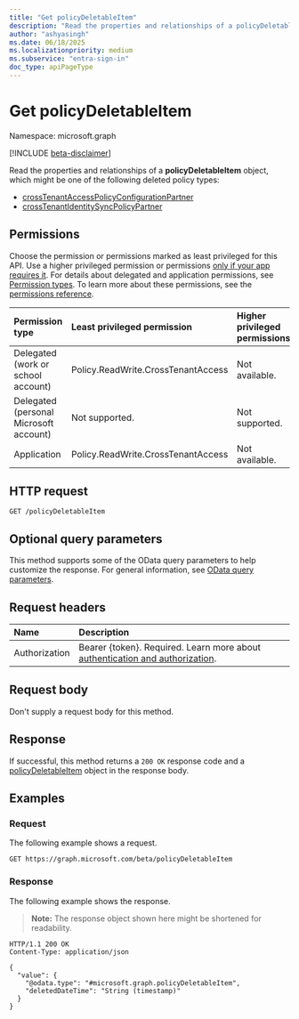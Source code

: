 ```yaml
---
title: "Get policyDeletableItem"
description: "Read the properties and relationships of a policyDeletableItem object."
author: "ashyasingh"
ms.date: 06/18/2025
ms.localizationpriority: medium
ms.subservice: "entra-sign-in"
doc_type: apiPageType
---
```


# Get policyDeletableItem

Namespace: microsoft.graph

[!INCLUDE [beta-disclaimer](../../includes/beta-disclaimer.md)]

Read the properties and relationships of a **policyDeletableItem** object, which might be one of the following deleted policy types:
- [crossTenantAccessPolicyConfigurationPartner](../resources/crosstenantaccesspolicyconfigurationpartner.md)
- [crossTenantIdentitySyncPolicyPartner](../resources/crosstenantidentitysyncpolicypartner.md)

## Permissions

Choose the permission or permissions marked as least privileged for this API. Use a higher privileged permission or permissions [only if your app requires it](/graph/permissions-overview#best-practices-for-using-microsoft-graph-permissions). For details about delegated and application permissions, see [Permission types](/graph/permissions-overview#permission-types). To learn more about these permissions, see the [permissions reference](/graph/permissions-reference).

<!-- {
  "blockType": "permissions",
  "name": "policydeletableitem-get-permissions"
}
-->
<!--[!INCLUDE [permissions-table](../includes/permissions/policydeletableitem-get-permissions.md)]-->

|Permission type|Least privileged permission|Higher privileged permissions|
|:---|:---|:---|
|Delegated (work or school account)|Policy.ReadWrite.CrossTenantAccess|Not available.|
|Delegated (personal Microsoft account)|Not supported.|Not supported.|
|Application|Policy.ReadWrite.CrossTenantAccess|Not available.|

## HTTP request

<!-- {
  "blockType": "ignored"
}
-->
``` http
GET /policyDeletableItem
```

## Optional query parameters

This method supports some of the OData query parameters to help customize the response. For general information, see [OData query parameters](/graph/query-parameters).

## Request headers

|Name|Description|
|:---|:---|
|Authorization|Bearer {token}. Required. Learn more about [authentication and authorization](/graph/auth/auth-concepts).|

## Request body

Don't supply a request body for this method.

## Response

If successful, this method returns a `200 OK` response code and a [policyDeletableItem](../resources/policydeletableitem.md) object in the response body.

## Examples

### Request

The following example shows a request.
<!-- {
  "blockType": "request",
  "name": "get_policydeletableitem"
}
-->
``` http
GET https://graph.microsoft.com/beta/policyDeletableItem
```


### Response

The following example shows the response.
>**Note:** The response object shown here might be shortened for readability.
<!-- {
  "blockType": "response",
  "truncated": true,
  "@odata.type": "microsoft.graph.policyDeletableItem"
}
-->
``` http
HTTP/1.1 200 OK
Content-Type: application/json

{
  "value": {
    "@odata.type": "#microsoft.graph.policyDeletableItem",
    "deletedDateTime": "String (timestamp)"
  }
}
```
